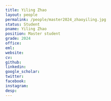 ```yaml
---
title: Yiling Zhao
layout: people
permalink: /people/master2024_zhaoyiling.jpg
status: Student
pname: Yiling Zhao
position: Master student
grade: 2024
office: 
eml: 
website: 
cv: 
github: 
linkedin:
google_scholar: 
twitter: 
facebook: 
instagram:
desp: 
---
```

